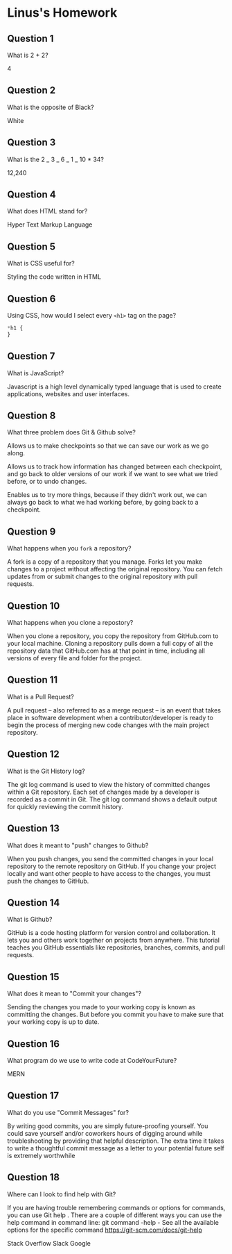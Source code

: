 # Linus's Homework

## Question 1

What is 2 + 2?

4

## Question 2

What is the opposite of Black?

White

## Question 3

What is the 2 _ 3 _ 6 _ 1 _ 10 \* 34?

12,240

## Question 4

What does HTML stand for?

Hyper Text Markup Language

## Question 5

What is CSS useful for?

Styling the code written in HTML

## Question 6

Using CSS, how would I select every `<h1>` tag on the page?

```css
*h1 {
}
```

## Question 7

What is JavaScript?

Javascript is a high level dynamically typed language that is used to create applications, websites and user interfaces.

## Question 8

What three problem does Git & Github solve?

Allows us to make checkpoints so that we can save our work as we go along.

Allows us to track how information has changed between each checkpoint, and go back to older versions of our work if we want to see what we tried before, or to undo changes.

Enables us to try more things, because if they didn't work out, we can always go back to what we had working before, by going back to a checkpoint.

## Question 9

What happens when you `fork` a repository?

A fork is a copy of a repository that you manage. Forks let you make changes to a project without affecting the original repository. You can fetch updates from or submit changes to the original repository with pull requests.

## Question 10

What happens when you clone a repostory?

When you clone a repository, you copy the repository from GitHub.com to your local machine. Cloning a repository pulls down a full copy of all the repository data that GitHub.com has at that point in time, including all versions of every file and folder for the project.

## Question 11

What is a Pull Request?

A pull request – also referred to as a merge request – is an event that takes place in software development when a contributor/developer is ready to begin the process of merging new code changes with the main project repository.

## Question 12

What is the Git History log?

The git log command is used to view the history of committed changes within a Git repository. Each set of changes made by a developer is recorded as a commit in Git. The git log command shows a default output for quickly reviewing the commit history.

## Question 13

What does it meant to "push" changes to Github?

When you push changes, you send the committed changes in your local repository to the remote repository on GitHub. If you change your project locally and want other people to have access to the changes, you must push the changes to GitHub.

## Question 14

What is Github?

GitHub is a code hosting platform for version control and collaboration. It lets you and others work together on projects from anywhere. This tutorial teaches you GitHub essentials like repositories, branches, commits, and pull requests.

## Question 15

What does it mean to "Commit your changes"?

Sending the changes you made to your working copy is known as committing the changes. But before you commit you have to make sure that your working copy is up to date.

## Question 16

What program do we use to write code at CodeYourFuture?

MERN

## Question 17

What do you use "Commit Messages" for?

By writing good commits, you are simply future-proofing yourself. You could save yourself and/or coworkers hours of digging around while troubleshooting by providing that helpful description. The extra time it takes to write a thoughtful commit message as a letter to your potential future self is extremely worthwhile

## Question 18

Where can I look to find help with Git?

If you are having trouble remembering commands or options for commands, you can use Git help . There are a couple of different ways you can use the help command in command line: git command -help - See all the available options for the specific command
https://git-scm.com/docs/git-help

Stack Overflow
Slack
Google
